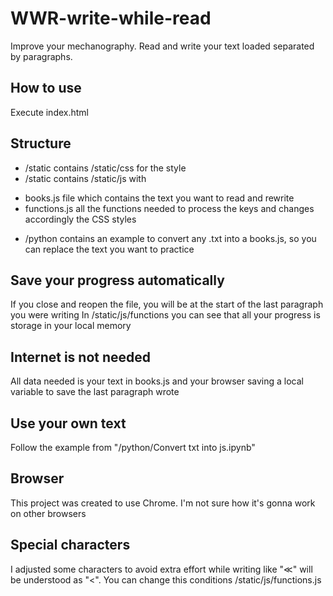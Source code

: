 # WWR-write-while-read
Improve your mechanography. Read and write your text loaded separated by paragraphs.

## How to use
Execute index.html

## Structure
- /static contains /static/css for the style  
- /static contains /static/js with
+  books.js file which contains the text you want to read and rewrite
+  functions.js all the functions needed to process the keys and changes accordingly the CSS styles

- /python contains an example to convert any .txt into a books.js, so you can replace the text you want to practice

## Save your progress automatically
If you close and reopen the file, you will be at the start of the last paragraph you were writing
In /static/js/functions you can see that all your progress is storage in your local memory

## Internet is not needed
All data needed is your text in books.js and your browser saving a local variable to save the last paragraph wrote

## Use your own text
Follow the example from "/python/Convert txt into js.ipynb"

## Browser
This project was created to use Chrome. I'm not sure how it's gonna work on other browsers

## Special characters
I adjusted some characters to avoid extra effort while writing like "≪" will be understood as "<".
You can change this conditions /static/js/functions.js
